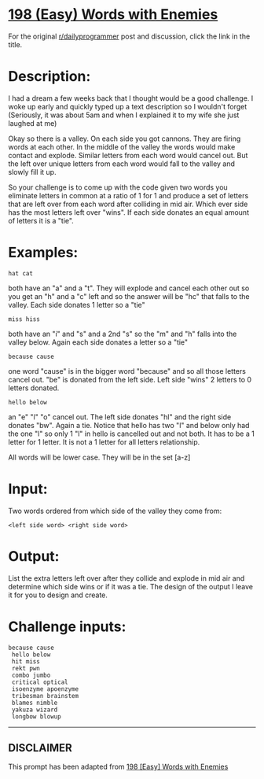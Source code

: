 # [198 (Easy) Words with Enemies](https://www.reddit.com/r/dailyprogrammer/comments/2syz7y/20150119_challenge_198_easy_words_with_enemies/)

For the original [r/dailyprogrammer](https://www.reddit.com/r/dailyprogrammer/) post and discussion, click the link in the title.

# Description:
I had a dream a few weeks back that I thought would be a good challenge. I woke up early and quickly typed up a text description so I wouldn't forget (Seriously, it was about 5am and when I explained it to my wife she just laughed at me)

Okay so there is a valley. On each side you got cannons. They are firing words at each other. In the middle of the valley the words would make contact and explode. Similar letters from each word would cancel out. But the left over unique letters from each word would fall to the valley and slowly fill it up.

So your challenge is to come up with the code given two words you eliminate letters in common at a ratio of 1 for 1 and produce a set of letters that are left over from each word after colliding in mid air. Which ever side has the most letters left over "wins". If each side donates an equal amount of letters it is a "tie".

# Examples:

```
hat cat
```
both have an "a" and a "t". They will explode and cancel each other out so you get an "h" and a "c" left and so the answer will be "hc" that falls to the valley. Each side donates 1 letter so a "tie"


```
miss hiss
```
both have an "i" and "s" and a 2nd "s" so the "m" and "h" falls into the valley below. Again each side donates a letter so a "tie"


```
because cause
```
one word "cause" is in the bigger word "because" and so all those letters cancel out. "be" is donated from the left side. Left side "wins" 2 letters to 0 letters donated.


```
hello below
```
an "e" "l" "o" cancel out. The left side donates "hl" and the right side donates "bw". Again a tie. Notice that hello has two "l" and below only had the one "l" so only 1 "l" in hello is cancelled out and not both. It has to be a 1 letter for 1 letter. It is not a 1 letter for all letters relationship.

All words will be lower case. They will be in the set [a-z] 

# Input:
Two words ordered from which side of the valley they come from:


```
<left side word> <right side word>
```
# Output:
List the extra letters left over after they collide and explode in mid air and determine which side wins or if it was a tie. The design of the output I leave it for you to design and create.

# Challenge inputs:

```
because cause
 hello below
 hit miss
 rekt pwn
 combo jumbo
 critical optical
 isoenzyme apoenzyme
 tribesman brainstem
 blames nimble
 yakuza wizard
 longbow blowup
```

----
## **DISCLAIMER**
This prompt has been adapted from [198 [Easy] Words with Enemies](https://www.reddit.com/r/dailyprogrammer/comments/2syz7y/20150119_challenge_198_easy_words_with_enemies/
)
